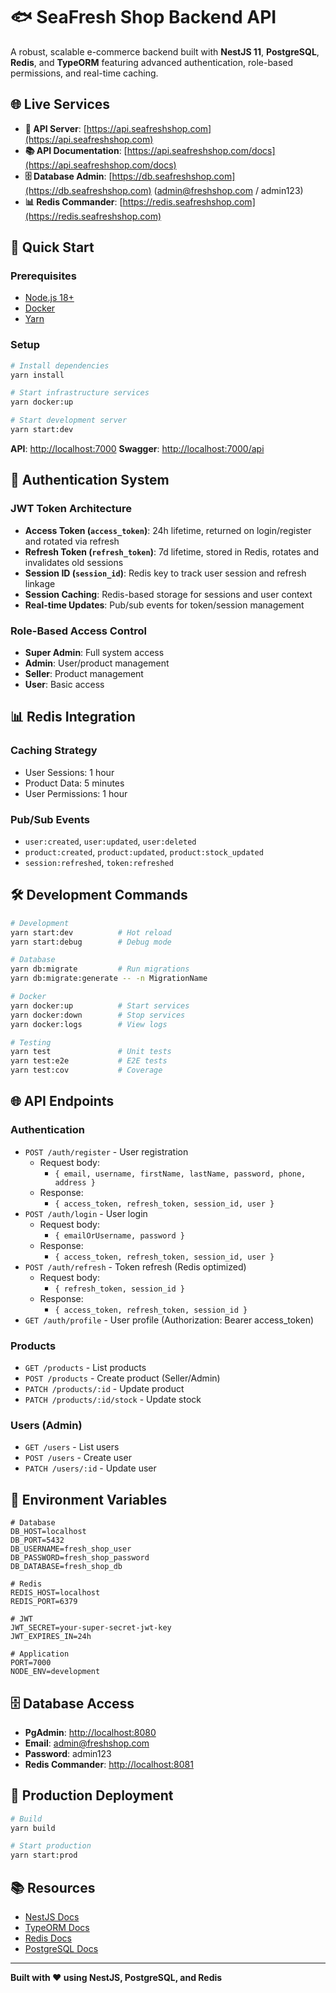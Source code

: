 # 🐟 SeaFresh Shop Backend API

A robust, scalable e-commerce backend built with **NestJS 11**, **PostgreSQL**, **Redis**, and **TypeORM** featuring advanced authentication, role-based permissions, and real-time caching.

## 🌐 Live Services

- **🚀 API Server**: [https://api.seafreshshop.com](https://api.seafreshshop.com)
- **📚 API Documentation**: [https://api.seafreshshop.com/docs](https://api.seafreshshop.com/docs)
- **🗄️ Database Admin**: [https://db.seafreshshop.com](https://db.seafreshshop.com) (admin@freshshop.com / admin123)
- **📊 Redis Commander**: [https://redis.seafreshshop.com](https://redis.seafreshshop.com)

## 🚀 Quick Start

### Prerequisites

- [Node.js 18+](https://nodejs.org/)
- [Docker](https://www.docker.com/get-started)
- [Yarn](https://yarnpkg.com/getting-started/install)

### Setup

```bash
# Install dependencies
yarn install

# Start infrastructure services
yarn docker:up

# Start development server
yarn start:dev
```

**API**: [http://localhost:7000](http://localhost:7000)
**Swagger**: [http://localhost:7000/api](http://localhost:7000/api)

## 🔐 Authentication System

### JWT Token Architecture

- **Access Token (`access_token`)**: 24h lifetime, returned on login/register and rotated via refresh
- **Refresh Token (`refresh_token`)**: 7d lifetime, stored in Redis, rotates and invalidates old sessions
- **Session ID (`session_id`)**: Redis key to track user session and refresh linkage
- **Session Caching**: Redis-based storage for sessions and user context
- **Real-time Updates**: Pub/sub events for token/session management

### Role-Based Access Control

- **Super Admin**: Full system access
- **Admin**: User/product management
- **Seller**: Product management
- **User**: Basic access

## 📊 Redis Integration

### Caching Strategy

- User Sessions: 1 hour
- Product Data: 5 minutes
- User Permissions: 1 hour

### Pub/Sub Events

- `user:created`, `user:updated`, `user:deleted`
- `product:created`, `product:updated`, `product:stock_updated`
- `session:refreshed`, `token:refreshed`

## 🛠️ Development Commands

```bash
# Development
yarn start:dev          # Hot reload
yarn start:debug        # Debug mode

# Database
yarn db:migrate         # Run migrations
yarn db:migrate:generate -- -n MigrationName

# Docker
yarn docker:up          # Start services
yarn docker:down        # Stop services
yarn docker:logs        # View logs

# Testing
yarn test               # Unit tests
yarn test:e2e           # E2E tests
yarn test:cov           # Coverage
```

## 🌐 API Endpoints

### Authentication

- `POST /auth/register` - User registration
  - Request body:
    - `{ email, username, firstName, lastName, password, phone, address }`
  - Response:
    - `{ access_token, refresh_token, session_id, user }`
- `POST /auth/login` - User login
  - Request body:
    - `{ emailOrUsername, password }`
  - Response:
    - `{ access_token, refresh_token, session_id, user }`
- `POST /auth/refresh` - Token refresh (Redis optimized)
  - Request body:
    - `{ refresh_token, session_id }`
  - Response:
    - `{ access_token, refresh_token, session_id }`
- `GET /auth/profile` - User profile (Authorization: Bearer access_token)

### Products

- `GET /products` - List products
- `POST /products` - Create product (Seller/Admin)
- `PATCH /products/:id` - Update product
- `PATCH /products/:id/stock` - Update stock

### Users (Admin)

- `GET /users` - List users
- `POST /users` - Create user
- `PATCH /users/:id` - Update user

## 📝 Environment Variables

```env
# Database
DB_HOST=localhost
DB_PORT=5432
DB_USERNAME=fresh_shop_user
DB_PASSWORD=fresh_shop_password
DB_DATABASE=fresh_shop_db

# Redis
REDIS_HOST=localhost
REDIS_PORT=6379

# JWT
JWT_SECRET=your-super-secret-jwt-key
JWT_EXPIRES_IN=24h

# Application
PORT=7000
NODE_ENV=development
```

## 🗄️ Database Access

- **PgAdmin**: [http://localhost:8080](http://localhost:8080)
- **Email**: admin@freshshop.com
- **Password**: admin123
- **Redis Commander**: [http://localhost:8081](http://localhost:8081)

## 🚀 Production Deployment

```bash
# Build
yarn build

# Start production
yarn start:prod
```

## 📚 Resources

- [NestJS Docs](https://docs.nestjs.com/)
- [TypeORM Docs](https://typeorm.io/)
- [Redis Docs](https://redis.io/documentation)
- [PostgreSQL Docs](https://www.postgresql.org/docs/)

---

**Built with ❤️ using NestJS, PostgreSQL, and Redis**
